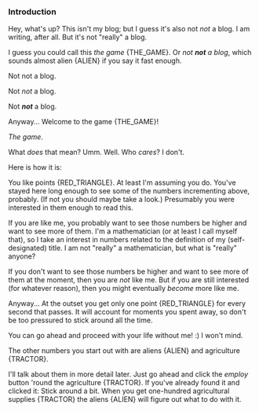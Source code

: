### Introduction

Hey, what's up? This isn't my blog; but I guess it's also not _not_ a blog. I am writing, after all. But it's not "really" a blog.

I guess you could call this _the game_ {THE_GAME}. Or _not **not** a blog_, which sounds almost alien {ALIEN} if you say it fast enough.

Not not a blog.

Not _not_ a blog.

Not _**not**_ a blog.

Anyway... Welcome to the game {THE_GAME}!

_The game_.

What _does_ that mean? Umm. Well. Who _cares_? I don't.

Here is how it is:

You like points {RED_TRIANGLE}. At least I'm assuming you do. You've stayed here long enough to see some of the numbers incrementing above, probably. (If not you should maybe take a look.) Presumably you were interested in them enough to read this.

If you are like me, you probably want to see those numbers be higher and want to see more of them. I'm a mathematician (or at least I call myself that), so I take an interest in numbers related to the definition of my (self-designated) title. I am not "really" a mathematician, but what is "really" anyone?

If you don't want to see those numbers be higher and want to see more of them at the moment, then you are _not_ like me. But if you are still interested (for whatever reason), then you might eventually _become_ more like me.

Anyway... At the outset you get only one point {RED_TRIANGLE} for every second that passes. It will account for moments you spent away, so don't be too pressured to stick around all the time.

You can go ahead and proceed with your life without me! :) I won't mind.

The other numbers you start out with are aliens {ALIEN} and agriculture {TRACTOR}.

I'll talk about them in more detail later. Just go ahead and click the _employ_ button 'round the agriculture {TRACTOR}. If you've already found it and clicked it: Stick around a bit. When you get one-hundred agricultural supplies {TRACTOR} the aliens {ALIEN} will figure out what to do with it.
